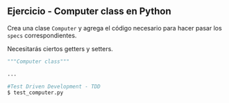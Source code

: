 ## Ejercicio - Computer class en Python

Crea una clase `Computer` y agrega el código necesario para hacer pasar los `specs` correspondientes.

Necesitarás ciertos getters y setters.


```python
"""Computer class"""

...

```

```python
#Test Driven Development - TDD
$ test_computer.py
```
